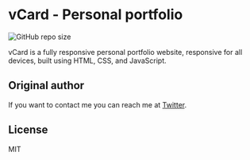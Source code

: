 # vCard - Personal portfolio

![GitHub repo size](https://img.shields.io/github/repo-size/boytsev/vcard-portfolio)

vCard is a fully responsive personal portfolio website, responsive for all devices, built using HTML, CSS, and JavaScript.

## Original author

If you want to contact me you can reach me at [Twitter](https://www.twitter.com/codewithsadee).

## License

MIT
